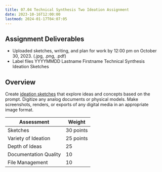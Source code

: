 ```yaml
---
title: 07.04 Technical Synthesis Two Ideation Assignment
date: 2023-10-16T12:00:00
lastmod: 2024-01-17T04:07:05
---
```


## Assignment Deliverables

- Uploaded sketches, writing, and plan for work by 12:00 pm on October 30, 2023. (.jpg, .png, .pdf)
- Label files YYYYMMDD Lastname Firstname Technical Synthesis Ideation Sketches

## Overview

Create [ideation sketches](../../../../drawing/ideation-sketches.md) that explore ideas and concepts based on the prompt. Digitize any analog documents or physical models. Make screenshots, renders, or exports of any digital media in an appropriate image format.

<div class="responsive-table-markdown">

| Assessment            | Weight    |
| --------------------- | --------- |
| Sketches              | 30 points |
| Variety of Ideation   | 25 points |
| Depth of Ideas        | 25        |
| Documentation Quality | 10        |
| File Management       | 10        |

</div>
